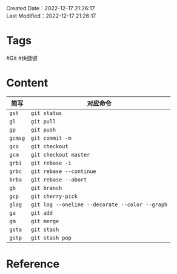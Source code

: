Created Date：2022-12-17 21:26:17  
Last Modified：2022-12-17 21:26:17

# Tags

#Git #快捷键

# Content

| 简写    | 对应命令                                       |
| ------- | ---------------------------------------------- |
| `gst`   | `git status`                                   |
| `gl`    | `git pull`                                     |
| `gp`    | `git push`                                     |
| `gcmsg` | `git commit -m`                                |
| `gco`   | `git checkout`                                 |
| `gcm`   | `git checkout master`                          |
| `grbi`  | `git rebase -i`                                |
| `grbc`  | `git rebase --continue`                        |
| `brba`  | `git rebase --abort`                           |
| `gb`    | `git branch`                                   |
| `gcp`   | `git cherry-pick`                              |
| `glog`  | `git log --oneline --decorate --color --graph` |
| `ga`    | `git add`                                      |
| `gm`    | `git merge`                                    |
| `gsta`  | `git stash`                                    |
| `gstp`  | `git stash pop`                                               |

# Reference
